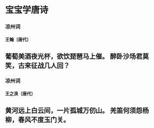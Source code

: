 # 宝宝学唐诗
### 凉州词
#### 王翰〔唐代〕
葡萄美酒夜光杯，欲饮琵琶马上催。
醉卧沙场君莫笑，古来征战几人回？
---
### 凉州词
#### 王之涣〔唐代〕
黄河远上白云间，一片孤城万仞山。
羌笛何须怨杨柳，春风不度玉门关。 
---
